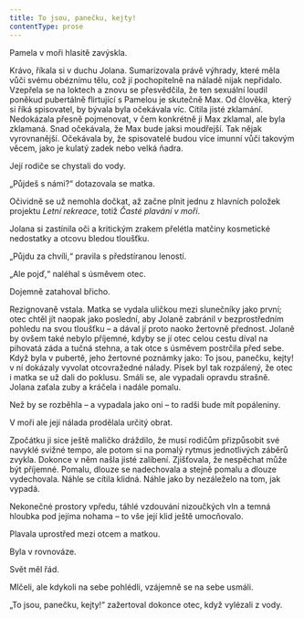 ```yaml
---
title: To jsou, panečku, kejty!
contentType: prose
---
```


<section>

Pamela v moři hlasitě zavýskla.

Krávo, říkala si v duchu Jolana. Sumarizovala právě výhrady, které měla vůči svému obéznímu tělu, což jí pochopitelně na náladě nijak nepřidalo. Vzepřela se na loktech a znovu se přesvědčila, že ten sexuální loudil poněkud pubertálně flirtující s Pamelou je skutečně Max. Od člověka, který si říká spisovatel, by bývala byla očekávala víc. Cítila jisté zklamání. Nedokázala přesně pojmenovat, v čem konkrétně ji Max zklamal, ale byla zklamaná. Snad očekávala, že Max bude jaksi moudřejší. Tak nějak vyrovnanější. Očekávala by, že spisovatelé budou více imunní vůči takovým věcem, jako je kulatý zadek nebo velká ňadra.

Její rodiče se chystali do vody.

„Půjdeš s námi?“ dotazovala se matka.

Očividně se už nemohla dočkat, až začne plnit jednu z hlavních položek projektu _Letní rekreace_, totiž _Časté plavání v moři_.

Jolana si zastínila oči a kritickým zrakem přelétla matčiny kosmetické nedostatky a otcovu bledou tloušťku.

„Půjdu za chvíli,“ pravila s předstíranou leností.

„Ale pojď,“ naléhal s úsměvem otec.

Dojemně zatahoval břicho.

Rezignovaně vstala. Matka se vydala uličkou mezi slunečníky jako první; otec chtěl jít naopak jako poslední, aby Jolaně zabránil v bezprostředním pohledu na svou tloušťku – a dával jí proto naoko žertovně přednost. Jolaně by ovšem také nebylo příjemné, kdyby se jí otec celou cestu díval na pihovatá záda a tučná stehna, a tak otce s úsměvem postrčila před sebe. Když byla v pubertě, jeho žertovné poznámky jako: To jsou, panečku, kejty! v ní dokázaly vyvolat otcovražedné nálady. Písek byl tak rozpálený, že otec i matka se už dali do poklusu. Smáli se, ale vypadali opravdu strašně. Jolana zaťala zuby a kráčela i nadále pomalu.

Než by se rozběhla – a vypadala jako oni – to radši bude mít popáleniny.

V moři ale její nálada prodělala určitý obrat.

Zpočátku ji sice ještě maličko dráždilo, že musí rodičům přizpůsobit své navyklé svižné tempo, ale potom si na pomalý rytmus jednotlivých záběrů zvykla. Dokonce v něm našla jisté zalíbení. Zjišťovala, že nespěchat může být příjemné. Pomalu, dlouze se nadechovala a stejně pomalu a dlouze vydechovala. Náhle se cítila klidná. Náhle jako by nezáleželo na tom, jak vypadá.

Nekonečné prostory vpředu, táhlé vzdouvání nizoučkých vln a temná hloubka pod jejíma nohama – to vše její klid ještě umocňovalo.

Plavala uprostřed mezi otcem a matkou.

Byla v rovnováze.

Svět měl řád.

Mlčeli, ale kdykoli na sebe pohlédli, vzájemně se na sebe usmáli.

„To jsou, panečku, kejty!“ zažertoval dokonce otec, když vylézali z vody.

</section>
